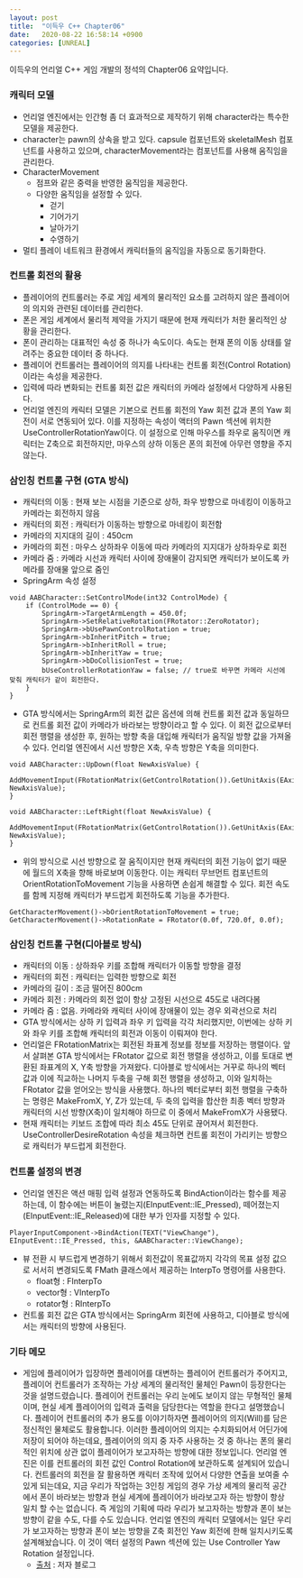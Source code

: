 ```yaml
---
layout: post
title:  "이득우 C++ Chapter06"
date:   2020-08-22 16:58:14 +0900
categories: [UNREAL]
---
```


이득우의 언리얼 C++ 게임 개발의 정석의 Chapter06 요약입니다.

### 캐릭터 모델
- 언리얼 엔진에서는 인간형 좀 더 효과적으로 제작하기 위해 character라는 특수한 모델을 제공한다.
- character는 pawn의 상속을 받고 있다. capsule 컴포넌트와 skeletalMesh 컴포넌트를 사용하고 있으며, characterMovement라는 컴포넌트를 사용해 움직임을 관리한다.
- CharacterMovement
    - 점프와 같은 중력을 반영한 움직임을 제공한다.
    - 다양한 움직임을 설정할 수 있다.
        - 걷기
        - 기어가기
        - 날아가기
        - 수영하기
- 멀티 플레이 네트워크 환경에서 캐릭터들의 움직임을 자동으로 동기화한다.

### 컨트롤 회전의 활용
- 플레이어의 컨트롤러는 주로 게임 세계의 물리적인 요소를 고려하지 않은 플레이어의 의지와 관련된 데이터를 관리한다.
- 폰은 게임 세계에서 물리적 제약을 가지기 때문에 현재 캐릭터가 처한 물리적인 상황을 관리한다.
- 폰이 관리하는 대표적인 속성 중 하나가 속도이다. 속도는 현재 폰의 이동 상태를 알려주는 중요한 데이터 중 하나다.
- 플레이어 컨트롤러는 플레이어의 의지를 나타내는 컨트롤 회전(Control Rotation)이라는 속성을 제공한다.
- 입력에 따라 변화되는 컨트롤 회전 값은 캐릭터의 카메라 설정에서 다양하게 사용된다.
- 언리얼 엔진의 캐릭터 모델은 기본으로 컨트롤 회전의 Yaw 회전 값과 폰의 Yaw 회전이 서로 연동되어 있다. 이를 지정하는 속성이 액터의 Pawn 섹션에 위치한 UseControllerRotationYaw이다. 이 설정으로 인해 마우스를 좌우로 움직이면 캐릭터는 Z축으로 회전하지만, 마우스의 상하 이동은 폰의 회전에 아무런 영향을 주지 않는다.

### 삼인칭 컨트롤 구현 (GTA 방식)
- 캐릭터의 이동 : 현재 보는 시점을 기준으로 상하, 좌우 방향으로 마네킹이 이동하고 카메라는 회전하지 않음
- 캐릭터의 회전 : 캐릭터가 이동하는 방향으로 마네킹이 회전함
- 카메라의 지지대의 길이 : 450cm
- 카메라의 회전 : 마우스 상하좌우 이동에 따라 카메라의 지지대가 상하좌우로 회전
- 카메라 줌 : 카메라 시선과 캐릭터 사이에 장애물이 감지되면 캐릭터가 보이도록 카메라를 장애물 앞으로 줌인
- SpringArm 속성 설정
```
void AABCharacter::SetControlMode(int32 ControlMode) {
	if (ControlMode == 0) {
		SpringArm->TargetArmLength = 450.0f;
		SpringArm->SetRelativeRotation(FRotator::ZeroRotator);
		SpringArm->bUsePawnControlRotation = true;
		SpringArm->bInheritPitch = true;
		SpringArm->bInheritRoll = true;
		SpringArm->bInheritYaw = true;
		SpringArm->bDoCollisionTest = true;
		bUseControllerRotationYaw = false; // true로 바꾸면 카메라 시선에 맞춰 캐릭터가 같이 회전한다.
	}
}
```
- GTA 방식에서는 SpringArm의 회전 값은 옵션에 의해 컨트롤 회전 값과 동일하므로 컨트롤 회전 값이 카메라가 바라보는 방향이라고 할 수 있다. 이 회전 값으로부터 회전 행렬을 생성한 후, 원하는 방향 축을 대입해 캐릭터가 움직일 방향 값을 가져올 수 있다. 언리얼 엔진에서 시선 방향은 X축, 우측 방향은 Y축을 의미한다.
```
void AABCharacter::UpDown(float NewAxisValue) {
	AddMovementInput(FRotationMatrix(GetControlRotation()).GetUnitAxis(EAxis::X), NewAxisValue);
}

void AABCharacter::LeftRight(float NewAxisValue) {
	AddMovementInput(FRotationMatrix(GetControlRotation()).GetUnitAxis(EAxis::Y), NewAxisValue);
}
```
- 위의 방식으로 시선 방향으로 잘 움직이지만 현재 캐릭터의 회전 기능이 없기 때문에 월드의 X축을 향해 바로보며 이동한다. 이는 캐릭터 무브먼트 컴포넌트의 OrientRotationToMovement 기능을 사용하면 손쉽게 해결할 수 있다. 회전 속도를 함께 지정해 캐릭터가 부드럽게 회전하도록 기능을 추가한다.
```
GetCharacterMovement()->bOrientRotationToMovement = true;
GetCharacterMovement()->RotationRate = FRotator(0.0f, 720.0f, 0.0f);
```

### 삼인칭 컨트롤 구현(디아블로 방식)
- 캐릭터의 이동 : 상하좌우 키를 조합해 캐릭터가 이동할 방향을 결정
- 캐릭터의 회전 : 캐릭터는 입력한 방향으로 회전
- 카메라의 길이 : 조금 떨어진 800cm
- 카메라 회전 : 카메라의 회전 없이 항상 고정된 시선으로 45도로 내려다봄
- 카메라 줌 : 없음. 카메라와 캐릭터 사이에 장애물이 있는 경우 외곽선으로 처리
- GTA 방식에서는 상하 키 입력과 좌우 키 입력을 각각 처리했지만, 이번에는 상하 키와 좌우 키를 조합해 캐릭터의 회전과 이동이 이뤄져야 한다.
- 언리얼은 FRotationMatrix는 회전된 좌표계 정보를 정보를 저장하는 행렬이다. 앞서 살펴본 GTA 방식에서는 FRotator 값으로 회전 행렬을 생성하고, 이를 토대로 변환된 좌표계의 X, Y축 방향을 가져왔다. 디아블로 방식에서는 거꾸로 하나의 벡터 값과 이에 직교하는 나머지 두축을 구해 회전 행렬을 생성하고, 이와 일치하는 FRotator 값을 얻어오는 방식을 사용했다. 하나의 벡터로부터 회전 행렬을 구축하는 명령은 MakeFromX, Y, Z가 있는데, 두 축의 입력을 합산한 최종 벡터 방향과 캐릭터의 시선 방향(X축)이 일치해야 하므로 이 중에서 MakeFromX가 사용됐다.
- 현재 캐릭터는 키보드 조합에 따라 최소 45도 단위로 끊어져서 회전한다. UseControllerDesireRotation 속성을 체크하면 컨트롤 회전이 가리키는 방향으로 캐릭터가 부드럽게 회전한다.

### 컨트롤 설정의 변경
- 언리얼 엔진은 액션 매핑 입력 설정과 연동하도록 BindAction이라는 함수를 제공하는데, 이 함수에는 버튼이 눌렸는지(EInputEvent::IE_Pressed), 떼어졌는지(EInputEvent::IE_Released)에 대한 부가 인자를 지정할 수 있다.
```
PlayerInputComponent->BindAction(TEXT("ViewChange"), EInputEvent::IE_Pressed, this, &AABCharacter::ViewChange);
```

- 뷰 전환 시 부드럽게 변경하기 위해서 회전값이 목표값까지 각각의 목표 설정 값으로 서서히 변경되도록 FMath 클래스에서 제공하는 InterpTo 명령어를 사용한다.
    - float형 : FInterpTo
    - vector형 : VInterpTo
    - rotator형 : RInterpTo
- 컨트롤 회전 값은 GTA 방식에서는 SpringArm 회전에 사용하고, 디아블로 방식에서는 캐릭터의 방향에 사용된다.

### 기타 메모
- 게임에 플레이어가 입장하면 플레이어를 대변하는 플레이어 컨트롤러가 주어지고, 플레이어 컨트롤러가 조작하는 가상 세계의 물리적인 물체인 Pawn이 등장한다는 것을 설명드렸습니다. 플레이어 컨트롤러는 우리 눈에도 보이지 않는 무형적인 물체이며, 현실 세계 플레이어의 입력과 출력을 담당한다는 역할을 한다고 설명했습니다. 플레이어 컨트롤러의 추가 용도를 이야기하자면 플레이어의 의지(Will)를 담은 정신적인 물체로도 활용합니다. 이러한 플레이어의 의지는 수치화되어서 어딘가에 저장이 되어야 하는데요, 플레이어의 의지 중 자주 사용하는 것 중 하나는 폰의 물리적인 위치에 상관 없이 플레이어가 보고자하는 방향에 대한 정보입니다. 언리얼 엔진은 이를 컨트롤러의 회전 값인 Control Rotation에 보관하도록 설계되어 있습니다.
컨트롤러의 회전을 잘 활용하면 캐릭터 조작에 있어서 다양한 연출을 보여줄 수 있게 되는데요, 지금 우리가 작업하는 3인칭 게임의 경우 가상 세계의 물리적 공간에서 폰이 바라보는 방향과 현실 세계에 플레이어가 바라보고자 하는 방향이 항상 일치 할 수는 없습니다. 즉 게임의 기획에 따라 우리가 보고자하는 방향과 폰이 보는 방향이 같을 수도, 다를 수도 있습니다.
언리얼 엔진의 캐릭터 모델에서는 일단 우리가 보고자하는 방향과 폰이 보는 방향을 Z축 회전인 Yaw 회전에 한해 일치시키도록 설계해놨습니다. 이 것이 액터 설정의 Pawn 섹션에 있는 Use Controller Yaw Rotation 설정입니다.
    - [출처](https://m.blog.naver.com/PostView.nhn?blogId=destiny9720&logNo=220903956593&proxyReferer=https:%2F%2Fwww.google.com%2F) : 저자 블로그
